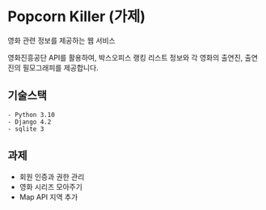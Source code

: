 # Popcorn Killer (가제)
영화 관련 정보를 제공하는 웹 서비스

영화진흥공단 API를 활용하여, 박스오피스 랭킹 리스트 정보와 각 영화의 출연진, 출연진의 필모그래피를 제공합니다.

## 기술스택
```
- Python 3.10
- Django 4.2
- sqlite 3
```

## 과제
- 회원 인증과 권한 관리
- 영화 시리즈 모아주기
- Map API 지역 추가
